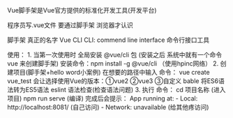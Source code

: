 Vue脚手架是Vue官方提供的标准化开发工具(开发平台)

程序员写.vue文件 要通过脚手架 浏览器才认识

脚手架 真正的名字 Vue CLI 
CLI: commend line interface 命令行接口工具


使用：
    1. 当第一次使用时 全局安装 @vue/cli 包
        (安装之后 系统中就有一个命令 vue 来创建脚手架)
        安装命令：npm install -g @vue/cli  （使用hpinc网络）
    2. 创建项目(脚手架+hello word小案例)
        在想要的路径中输入
        命令： vue create vue_test
        会让选择使用Vue的版本：①vue2 ②vue3 ③自定义
            bable  将ES6语法转为ES5语法
            eslint  语法检查(检查语法问题)
    3. 执行
        命令：
            cd 项目名称  (进入项目)
            npm run serve  (编译)
        完成后会提示：
            App running at:
            - Local:   http://localhost:8081/  (自己访问)
            - Network: unavailable  (给其他疼访问)